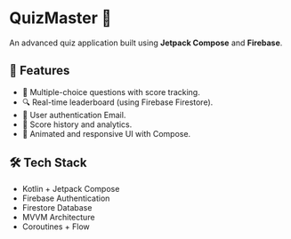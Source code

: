 # QuizMaster 🎯

An advanced quiz application built using **Jetpack Compose** and **Firebase**.

## 🚀 Features
- 🧠 Multiple-choice questions with score tracking.
- 🔍 Real-time leaderboard (using Firebase Firestore).
- 🔐 User authentication Email.
- 🧾 Score history and analytics.
- 🎨 Animated and responsive UI with Compose.

## 🛠️ Tech Stack
- Kotlin + Jetpack Compose
- Firebase Authentication
- Firestore Database
- MVVM Architecture
- Coroutines + Flow

